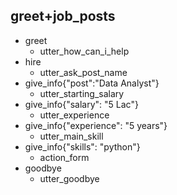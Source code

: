 ## greet+job_posts
* greet
  - utter_how_can_i_help
* hire
  - utter_ask_post_name
* give_info{"post":"Data Analyst"}
  - utter_starting_salary
* give_info{"salary": "5 Lac"}
  - utter_experience
* give_info{"experience": "5 years"}
  - utter_main_skill
* give_info{"skills": "python"}
  - action_form
* goodbye
  - utter_goodbye